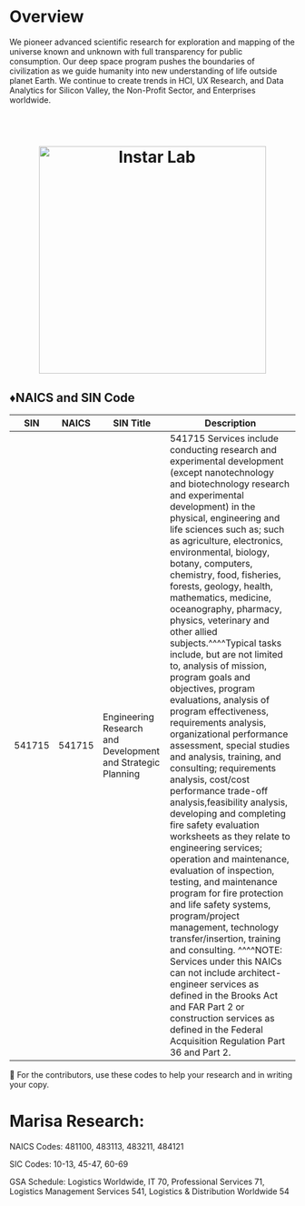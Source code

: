 # Overview

We pioneer advanced scientific research for exploration and mapping of the universe known and unknown with full transparency for public consumption. Our deep space program pushes the boundaries of civilization as we guide humanity into new understanding of life outside planet Earth. We continue to create trends in HCI, UX Research, and Data Analytics for Silicon Valley, the Non-Profit Sector, and Enterprises worldwide.

<h1 align="center">
  <br>
  <img src="https://instarlab.org/img/logo/instar.svg" alt="Instar Lab" width="400">
</h1>

## :diamonds:NAICS and SIN Code
| SIN 	| NAICS 	| SIN Title 	| Description 	|
|-	|-	|-	|-	|
| 541715 	| 541715 	|  Engineering Research and Development and Strategic Planning 	| 541715  Services include conducting research and experimental development (except nanotechnology and biotechnology research and experimental development) in the physical, engineering and life sciences such as; such as agriculture, electronics, environmental, biology, botany, computers, chemistry, food, fisheries, forests, geology, health, mathematics, medicine, oceanography, pharmacy, physics, veterinary and other allied subjects.^^^^Typical tasks include, but are not limited to, analysis of mission, program goals and objectives, program evaluations, analysis of program effectiveness, requirements analysis, organizational performance assessment, special studies and analysis, training, and consulting; requirements analysis, cost/cost performance trade-off analysis,feasibility analysis, developing and completing fire safety evaluation worksheets as they relate to engineering services; operation and maintenance, evaluation of inspection, testing, and maintenance program for fire protection and life safety systems, program/project management, technology transfer/insertion, training and consulting. ^^^^NOTE: Services under this NAICs can not include architect-engineer services as defined in the Brooks Act and FAR Part 2 or construction services as defined in the Federal Acquisition Regulation Part 36 and Part 2.	|

:pencil: For the contributors, use these codes to help your research and in writing your copy.

# Marisa Research:
NAICS Codes: 481100, 483113, 483211, 484121

SIC Codes: 10-13, 45-47, 60-69

GSA Schedule: Logistics Worldwide, IT 70, Professional Services 71, Logistics Management Services 541, Logistics & Distribution Worldwide 54
